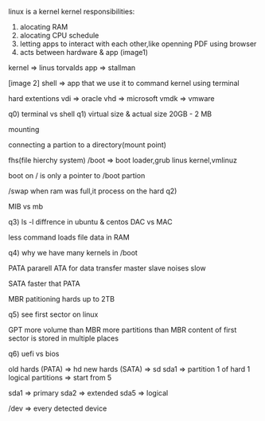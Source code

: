 linux is a kernel
kernel responsibilities:
1) alocating RAM
2) alocating CPU schedule
3) letting apps to interact with each other,like openning PDF using browser
4) acts between hardware & app (image1)

kernel => linus torvalds
app => stallman

[image 2]
shell => app that we use it to command kernel using terminal

hard extentions
vdi => oracle
vhd => microsoft
vmdk => vmware

q0)
terminal vs shell
q1)
virtual size & actual size
20GB - 2 MB

mounting

connecting a partion to a directory(mount point)

fhs(file hierchy system)
/boot => boot loader,grub
         linus kernel,vmlinuz

boot on / is only a pointer to /boot partion

/swap
when ram was full,it process on the hard
q2)

MIB vs mb

q3)
ls -l diffrence in ubuntu & centos
DAC vs MAC

less command  loads file data in RAM

q4) why we have many kernels in /boot

PATA
pararell ATA
for data transfer
master slave
noises
slow

SATA
faster that PATA

MBR
patitioning hards up to 2TB

q5) see first sector on linux

GPT
more volume than MBR
more partitions than MBR
content of first sector is stored in multiple places

q6) uefi vs bios


old hards (PATA) => hd
new hards (SATA) => sd
sda1 => partition 1 of hard 1
logical partitions => start from 5

sda1 => primary
sda2 => extended
sda5 => logical

/dev => every detected device 
